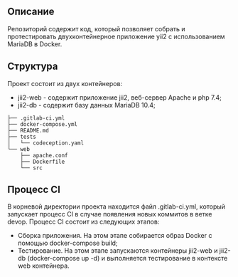 ## Описание 
Репозиторий содержит код, который позволяет собрать и протестировать двухконтейнерное приложение yii2 с использованием MariaDB в Docker.

## Структура
Проект состоит из двух контейнеров:
- jii2-web - содержит приложение jii2, веб-сервер Apache и php 7.4;
- jii2-db - содержит базу данных MariaDB 10.4;

```
├── .gitlab-ci.yml
├── docker-compose.yml
├── README.md
├── tests
│   └── codeception.yaml
└── web
    ├── apache.conf
    ├── Dockerfile
    └── src
```

## Процесс CI
В корневой директории проекта находится файл .gitlab-ci.yml, который запускает процесс CI в случае появления новых коммитов в ветке devop. 
Процесс CI состоит из следующих этапов:
- Сборка приложения. На этом этапе собирается образ Docker с помощью docker-compose build;
- Тестирование. На этом этапе запускаются контейнеры jii2-web и jii2-db (docker-compose up -d) и выполняется тестирование в контексте web контейнера.
